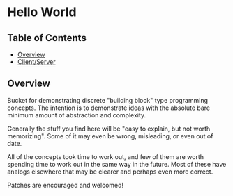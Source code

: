 # Hello World

## Table of Contents
* [Overview](#overview)
* [Client/Server](ClientServer/README.md)

## Overview
Bucket for demonstrating discrete "building block" type programming concepts.
The intention is to demonstrate ideas with the absolute bare minimum amount of
abstraction and complexity.

Generally the stuff you find here will be "easy to explain, but not worth
memorizing". Some of it may even be wrong, misleading, or even out of date.

All of the concepts took time to work out, and few of them are worth spending
time to work out in the same way in the future. Most of these have analogs
elsewhere that may be clearer and perhaps even more correct.

Patches are encouraged and welcomed!

